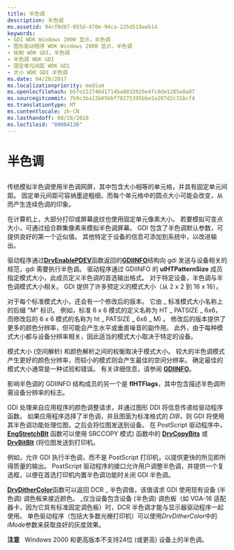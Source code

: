 ```yaml
---
title: 半色调
description: 半色调
ms.assetid: 94cf0d87-055d-470e-94ca-225d519aeb14
keywords:
- GDI WDK Windows 2000 显示，半色调
- 图形驱动程序 WDK Windows 2000 显示，半色调
- 绘制 WDK GDI，半色调
- 半色调 WDK GDI
- 固定单元间距 WDK GDI
- 大小 WDK GDI 半色调
ms.date: 04/20/2017
ms.localizationpriority: medium
ms.openlocfilehash: b5fe222746d1714ba0032029e4fc0de1285e0a07
ms.sourcegitcommit: 7b9c3ba12b05bbf78275395bbe3a287d2c31bcf4
ms.translationtype: MT
ms.contentlocale: zh-CN
ms.lasthandoff: 08/28/2020
ms.locfileid: "89064136"
---
```

# <a name="halftoning"></a>半色调


## <span id="ddk_halftoning_gg"></span><span id="DDK_HALFTONING_GG"></span>


传统模拟半色调使用半色调网屏，其中包含大小相等的单元格，并具有固定单元间距。 固定单元间距可容纳墨迹粗细，而每个单元格中的圆点大小可能会改变，从而产生连续色调的印象。

在计算机上，大部分打印或屏幕底纹也使用固定单元像素大小。 若要模拟可变点大小，可通过组合群集像素来模拟半色调屏幕。 GDI 包含了半色调默认参数，可提供良好的第一个近似值。 其他特定于设备的信息可添加到系统中，以改进输出。

驱动程序通过[**DrvEnablePDEV**](/windows/desktop/api/winddi/nf-winddi-drvenablepdev)函数返回的[**GDIINFO**](/windows/desktop/api/winddi/ns-winddi-_gdiinfo)结构向 gdi 发送与设备相关的规范，gdi 需要执行半色调。 驱动程序通过 GDIINFO 的 **ulHTPatternSize** 成员指定模式大小，此成员定义半色调的首选输出格式。 对于特定设备，半色调与半色调模式大小相关。 GDI 提供了许多预定义的模式大小（从 2 x 2 到 16 x 16）。

对于每个标准模式大小，还会有一个修改后的版本。 它由 \_ 标准模式大小名称上的后缀 "M" 标识。 例如，标准 6 x 6 模式的定义名称为 HT \_ PATSIZE \_ 6x6，而修改后的 6 x 6 模式的名称为 ht \_ PATSIZE \_ 6x6 \_ M) 。 修改后的版本提供了更多的颜色分辨率，但可能会产生水平或垂直噪音的副作用。 此外，由于每种模式大小都与设备分辨率相关，因此适当的模式大小取决于特定的设备。

模式大小 (空间解析) 和颜色解析之间的权衡取决于模式大小。 较大的半色调模式产生更好的颜色分辨率，而较小的模式则会产生最佳的空间分辨率。 确定最佳的模式大小通常是一种试验和错误。 有关详细信息，请参阅 [**GDIINFO**](/windows/desktop/api/winddi/ns-winddi-_gdiinfo)。

影响半色调的 GDIINFO 结构成员的另一个是 **flHTFlags**，其中包含描述半色调所需设备分辨率的标志。

GDI 处理来自应用程序的颜色调整请求，并通过图形 DDI 将信息传递给驱动程序函数。 如果应用程序选择了半色调，并且图面为标准格式的 *DIB*，则 GDI 将使用其半色调功能处理位图，之后会将位图发送到设备。 在 PostScript 驱动程序中， [**EngStretchBlt**](/windows/desktop/api/winddi/nf-winddi-engstretchblt) 函数可以使用 SRCCOPY 模式) 函数中的 [**DrvCopyBits**](/windows/desktop/api/winddi/nf-winddi-drvcopybits) 或 [**DrvBitBlt**](/windows/desktop/api/winddi/nf-winddi-drvbitblt) (将位图发送到打印机。

例如，允许 GDI 执行半色调，而不是 PostScript 打印机，以提供更快的所见即所得质量的输出。 PostScript 驱动程序的接口允许用户调整半色调，并提供一个复选框，以便在首选打印机内置半色调功能时关闭 GDI 半色调。

[**DrvDitherColor**](/windows/desktop/api/winddi/nf-winddi-drvdithercolor)函数可以返回 DCR \_ 半色调值，该值请求 GDI 使用现有设备 (半色调) 调色板来接近颜色。 \_仅当设备包含设备 (半色调) 调色板（如 VGA-16 适配器卡，因为它具有标准固定调色板）时，DCR 半色调才能与显示器驱动程序一起使用。 单色驱动程序（包括大多数光栅打印机）可以使用*DrvDitherColor*中的*iMode*参数来获取良好的灰度效果。

**注意**   Windows 2000 和更高版本不支持24位 (或更高) 设备上的半色调。

 

 

